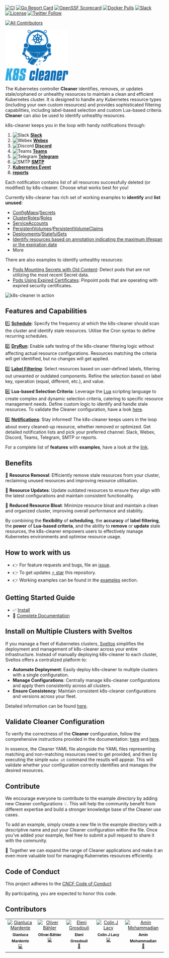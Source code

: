 
[![CI](https://github.com/gianlucam76/k8s-cleaner/actions/workflows/main.yaml/badge.svg)](https://github.com/gianlucam76/k8s-cleaner/actions)
[![Go Report Card](https://goreportcard.com/badge/github.com/gianlucam76/k8s-cleaner)](https://goreportcard.com/report/github.com/gianlucam76/k8s-cleaner)
[![OpenSSF Scorecard](https://api.scorecard.dev/projects/github.com/gianlucam76/k8s-cleaner/badge)](https://scorecard.dev/viewer/?uri=github.com/gianlucam76/k8s-cleaner)
[![Docker Pulls](https://img.shields.io/docker/pulls/projectsveltos/k8s-cleaner.svg)](https://store.docker.com/community/images/projectsveltos/k8s-cleaner)
[![Slack](https://img.shields.io/badge/join%20slack-%23projectsveltos-brighteen)](https://join.slack.com/t/projectsveltos/shared_invite/zt-1hraownbr-W8NTs6LTimxLPB8Erj8Q6Q)
[![License](https://img.shields.io/badge/license-Apache-blue.svg)](LICENSE)
[![Twitter Follow](https://img.shields.io/twitter/follow/projectsveltos?style=social)](https://twitter.com/projectsveltos)
<!-- ALL-CONTRIBUTORS-BADGE:START - Do not remove or modify this section -->
[![All Contributors](https://img.shields.io/badge/all_contributors-5-orange.svg?style=flat-square)](#contributors-)
<!-- ALL-CONTRIBUTORS-BADGE:END -->

<img src="https://raw.githubusercontent.com/gianlucam76/k8s-cleaner/main/assets/logo.png" width="200">

The Kubernetes controller __Cleaner__ identifies, removes, or updates stale/orphaned or unhealthy resources to maintain a clean and efficient Kubernetes cluster. It is designed to handle any Kubernetes resource types (including your own custom resources) and provides sophisticated filtering capabilities, including label-based selection and custom Lua-based criteria.
__Cleaner__ can also be used to identify unhealthy resources.

k8s-cleaner keeps you in the loop with handy notifications through:

1. <img src="assets/slack_logo.png" alt="Slack" width="30" />  [__Slack__](https://gianlucam76.github.io/k8s-cleaner/notifications/notifications/#slack-notifications-example)
1. <img src="assets/webex_logo.png" alt="Webex" width="30" />  [__Webex__](https://gianlucam76.github.io/k8s-cleaner/notifications/notifications/#webex-notifications-example)
1. <img src="assets/discord_logo.png" alt="Discord" width="30" />  [__Discord__](https://gianlucam76.github.io/k8s-cleaner/notifications/notifications/#discord-notifications-example)
1. <img src="assets/teams_logo.svg" alt="Teams" width="30" />  [__Teams__](https://gianlucam76.github.io/k8s-cleaner/notifications/notifications/#teams-notifications-example)
1. <img src="assets/telegram_logo.png" alt="Telegram" width="30" />  [__Telegram__](https://gianlucam76.github.io/k8s-cleaner/notifications/notifications/#telegram-notifications-example)
1. <img src="assets/smtp_logo.png" alt="SMTP" width="30" />  [__SMTP__](https://gianlucam76.github.io/k8s-cleaner/notifications/notifications/#smtp-notifications-example)
1.  [__Kubernetes Event__](https://gianlucam76.github.io/k8s-cleaner/notifications/notifications/#kubernetes-event-notifications-example)
1.  [__reports__](https://gianlucam76.github.io/k8s-cleaner/reports/k8s-cleaner_reports/)

Each notification contains list of all resources successfully deleted (or modified) by k8s-cleaner. Choose what works best for you!

Currently k8s-cleaner has rich set of working examples to **identify** and **list** **unused**:

- [ConfigMaps](https://github.com/gianlucam76/k8s-cleaner/tree/main/examples-unused-resources/configmaps)/[Secrets](https://github.com/gianlucam76/k8s-cleaner/tree/main/examples-unused-resources/secrets)
- [ClusterRoles](https://github.com/gianlucam76/k8s-cleaner/tree/main/examples-unused-resources/clusterroles)/[Roles](https://github.com/gianlucam76/k8s-cleaner/tree/main/examples-unused-resources/roles)
- [ServiceAccounts](https://github.com/gianlucam76/k8s-cleaner/tree/main/examples-unused-resources/service-accounts)
- [PersistentVolumes](https://github.com/gianlucam76/k8s-cleaner/tree/main/examples-unused-resources/persistent-volumes)/[PersistentVolumeClaims](https://github.com/gianlucam76/k8s-cleaner/tree/main/examples-unused-resources/persistent-volume-claims)
- [Deployments](https://github.com/gianlucam76/k8s-cleaner/tree/main/examples-unused-resources/deployments)/[StatefulSets](https://github.com/gianlucam76/k8s-cleaner/tree/main/examples-unused-resources/stateful-sets)
- [Identify resources based on annotation indicating the maximum lifespan or the expiration date](https://github.com/gianlucam76/k8s-cleaner/tree/main/examples-unused-resources/time_based_delete)
- More

There are also examples to identify unhealthy resources:

  - [Pods Mounting Secrets with Old Content](https://github.com/gianlucam76/k8s-cleaner/tree/main/examples-unhealthy-resources/pod-with-outdated-secrets): Detect pods that are not utilizing the most recent Secret data.
  - [Pods Using Expired Certificates](https://github.com/gianlucam76/k8s-cleaner/tree/main/examples-unhealthy-resources/pod-with-expired-certificates): Pinpoint pods that are operating with expired security certificates.

![k8s-cleaner in action](docs/assets/sveltos_roomba.gif)

## Features and Capabilities

1️⃣ [**Schedule**](https://gianlucam76.github.io/k8s-cleaner/getting_started/features/schedule/schedule/): Specify the frequency at which the k8s-cleaner should scan the cluster and identify stale resources. Utilise the Cron syntax to define recurring schedules.

2️⃣ [**DryRun**](https://gianlucam76.github.io/k8s-cleaner/getting_started/features/dryrun/dryrun/): Enable safe testing of the k8s-cleaner filtering logic without affecting actual resource configurations. Resources matching the criteria will get identified, but no changes will get applied.

3️⃣ [**Label Filtering**](https://gianlucam76.github.io/k8s-cleaner/getting_started/features/label_filters/label_filters/): Select resources based on user-defined labels, filtering out unwanted or outdated components. Refine the selection based on label key, operation (equal, different, etc.), and value.

4️⃣ **Lua-based Selection Criteria**: Leverage the [Lua](https://lua.org/) scripting language to create complex and dynamic selection criteria, catering to specific resource management needs. Define custom logic to identify and handle stale resources. To validate the Cleaner configuration, have a look [here](#validate-the-cleaner-configuration).

5️⃣ [**Notifications**](https://gianlucam76.github.io/k8s-cleaner/notifications/notifications/): Stay informed! The k8s-cleaner keeps users in the loop about every cleaned-up resource, whether removed or optimized. Get detailed notification lists and pick your preferred channel: Slack, Webex, Discord, Teams, Telegram, SMTP or reports.

For a complete list of **features** with **examples**, have a look at the [link](https://gianlucam76.github.io/k8s-cleaner/getting_started/features/dryrun/dryrun/).

## Benefits

💪 **Resource Removal**: Efficiently remove stale resources from your cluster, reclaiming unused resources and improving resource utilisation.

💪 **Resource Updates**: Update outdated resources to ensure they align with the latest configurations and maintain consistent functionality.

💪 **Reduced Resource Bloat**: Minimize resource bloat and maintain a clean and organized cluster, improving overall performance and stability.

By combining the **flexibility** of **scheduling**, the **accuracy** of **label filtering**, the **power** of **Lua-based criteria**, and the ability to **remove** or **update** stale resources, the k8s-cleaner empowers users to effectively manage Kubernetes environments and optimise resource usage.

## How to work with us

- 👉 For feature requests and bugs, file an [issue](https://github.com/gianlucam76/k8s-cleaner/issues).
- 👉 To get updates [⭐️ star](https://github.com/gianlucam76/k8s-cleaner/stargazers) this repository.
- 👉 Working examples can be found in the [examples](https://github.com/gianlucam76/k8s-cleaner/tree/main/examples-unused-resources) section.

## Getting Started Guide

- ✅  [Install](https://gianlucam76.github.io/k8s-cleaner/getting_started/install/install/)
- 📖  [Complete Documentation](http://k8scleaner.projectsveltos.io/)

## Install on Multiple Clusters with Sveltos

If you manage a fleet of Kubernetes clusters, [Sveltos](https://github.com/projectsveltos) simplifies the deployment and management of k8s-cleaner across your entire infrastructure. Instead of manually deploying k8s-cleaner to each cluster, Sveltos offers a centralized platform to:

- **Automate Deployment**: Easily deploy k8s-cleaner to multiple clusters with a single configuration.
- **Manage Configurations**: Centrally manage k8s-cleaner configurations and apply them consistently across all clusters.
- **Ensure Consistency**: Maintain consistent k8s-cleaner configurations and versions across your fleet.

Detailed information can be found [here](https://gianlucam76.github.io/k8s-cleaner/getting_started/install/install_on_multiple_cluster/).

## Validate Cleaner Configuration

To verify the correctness of the __Cleaner__ configuration, follow the comprehensive instructions provided in the documentation: [here](https://github.com/gianlucam76/k8s-cleaner/blob/main/internal/controller/executor/validate_transform/README.md) and [here](https://github.com/gianlucam76/k8s-cleaner/blob/main/internal/controller/executor/validate_transform/README.md).

In essence, the Cleaner YAML file alongside the YAML files representing matching and non-matching resources need to get provided, and then by executing the simple ```make ut``` command the resutls will appear. This will validate whether your configuration correctly identifies and manages the desired resources.

## Contribute

We encourage everyone to contribute to the example directory by adding new Cleaner configurations 💡. This will help the community benefit from different expertise and build a stronger knowledge base of the Cleaner use cases.

To add an example, simply create a new file in the example directory with a descriptive name and put your Cleaner configuration within the file. Once you've added your example, feel free to submit a pull request to share it with the community.

🤝 Together we can expand the range of Cleaner applications and make it an even more valuable tool for managing Kubernetes resources efficiently.

## Code of Conduct

This project adheres to the [CNCF Code of Conduct](https://github.com/cncf/foundation/blob/master/code-of-conduct.md)

By participating, you are expected to honor this code.

## Contributors

<!-- ALL-CONTRIBUTORS-LIST:START - Do not remove or modify this section -->
<!-- prettier-ignore-start -->
<!-- markdownlint-disable -->
<table>
  <tbody>
    <tr>
      <td align="center" valign="top" width="14.28%"><a href="https://projectsveltos.github.io/sveltos/"><img src="https://avatars.githubusercontent.com/u/52940363?v=4?s=100" width="100px;" alt="Gianluca Mardente"/><br /><sub><b>Gianluca Mardente</b></sub></a><br /><a href="https://github.com/gianlucam76/k8s-cleaner/commits?author=gianlucam76" title="Code">💻</a></td>
      <td align="center" valign="top" width="14.28%"><a href="https://keybase.io/oliverbaehler"><img src="https://avatars.githubusercontent.com/u/26610571?v=4?s=100" width="100px;" alt="Oliver Bähler"/><br /><sub><b>Oliver Bähler</b></sub></a><br /><a href="https://github.com/gianlucam76/k8s-cleaner/commits?author=oliverbaehler" title="Code">💻</a></td>
      <td align="center" valign="top" width="14.28%"><a href="https://github.com/egrosdou01"><img src="https://avatars.githubusercontent.com/u/147995681?v=4?s=100" width="100px;" alt="Eleni Grosdouli"/><br /><sub><b>Eleni Grosdouli</b></sub></a><br /><a href="https://github.com/gianlucam76/k8s-cleaner/commits?author=egrosdou01" title="Documentation">📖</a></td>
      <td align="center" valign="top" width="14.28%"><a href="https://github.com/colinjlacy"><img src="https://avatars.githubusercontent.com/u/4993605?v=4?s=100" width="100px;" alt="Colin J Lacy"/><br /><sub><b>Colin J Lacy</b></sub></a><br /><a href="https://github.com/gianlucam76/k8s-cleaner/commits?author=colinjlacy" title="Code">💻</a></td>
      <td align="center" valign="top" width="14.28%"><a href="https://github.com/aminmr"><img src="https://avatars.githubusercontent.com/u/61911987?v=4?s=100" width="100px;" alt="Amin Mohammadian"/><br /><sub><b>Amin Mohammadian</b></sub></a><br /><a href="https://github.com/gianlucam76/k8s-cleaner/commits?author=aminmr" title="Documentation">📖</a></td>
    </tr>
  </tbody>
</table>

<!-- markdownlint-restore -->
<!-- prettier-ignore-end -->

<!-- ALL-CONTRIBUTORS-LIST:END -->
<!-- prettier-ignore-start -->
<!-- markdownlint-disable -->

<!-- markdownlint-restore -->
<!-- prettier-ignore-end -->

<!-- ALL-CONTRIBUTORS-LIST:END -->


